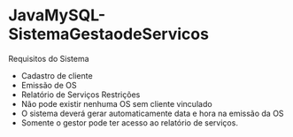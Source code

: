 # JavaMySQL-SistemaGestaodeServicos
 

Requisitos do Sistema
- Cadastro de cliente
- Emissão de OS
- Relatório de Serviços
Restrições
- Não pode existir nenhuma OS sem cliente vinculado
- O sistema deverá gerar automaticamente data e hora na emissão da OS
- Somente o gestor pode ter acesso ao relatório de serviços.
